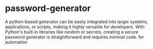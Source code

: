 # password-generator
A python-based generator can be easily  integrated into larger systems, applications, or scripts, making it highly versatile for developers.
With Python's built-in libraries like random or secrets, creating a secure password generator is straightforward and requires minimal code.
for automation
